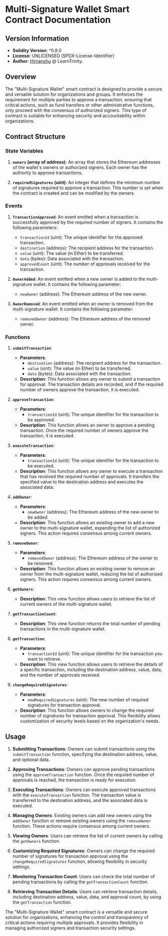 # Multi-Signature Wallet Smart Contract Documentation

## Version Information

- **Solidity Version**: ^0.8.0
- **License**: UNLICENSED (SPDX-License-Identifier)
- **Author**: [Himanshu](https://github.com/Himasnhu-at) @ LearnTrinity.

## Overview

The "Multi-Signature Wallet" smart contract is designed to provide a secure and versatile solution for organizations and groups. It enforces the requirement for multiple parties to approve a transaction, ensuring that critical actions, such as fund transfers or other administrative functions, only proceed with the consensus of authorized signers. This type of contract is suitable for enhancing security and accountability within organizations.

## Contract Structure

### State Variables

1. **`owners` (array of address)**: An array that stores the Ethereum addresses of the wallet's owners or authorized signers. Each owner has the authority to approve transactions.

2. **`requiredSignatures` (uint)**: An integer that defines the minimum number of signatures required to approve a transaction. This number is set when the contract is created and can be modified by the owners.

### Events

1. **`TransactionApproved`**: An event emitted when a transaction is successfully approved by the required number of signers. It contains the following parameters:
    - `transactionId` (uint): The unique identifier for the approved transaction.
    - `destination` (address): The recipient address for the transaction.
    - `value` (uint): The value (in Ether) to be transferred.
    - `data` (bytes): Data associated with the transaction.
    - `approvedCount` (uint): The number of approvals received for the transaction.

2. **`OwnerAdded`**: An event emitted when a new owner is added to the multi-signature wallet. It contains the following parameter:
    - `newOwner` (address): The Ethereum address of the new owner.

3. **`OwnerRemoved`**: An event emitted when an owner is removed from the multi-signature wallet. It contains the following parameter:
    - `removedOwner` (address): The Ethereum address of the removed owner.

### Functions

1. **`submitTransaction`**:
   - **Parameters**:
     - `destination` (address): The recipient address for the transaction.
     - `value` (uint): The value (in Ether) to be transferred.
     - `data` (bytes): Data associated with the transaction.
   - **Description**: This function allows any owner to submit a transaction for approval. The transaction details are recorded, and if the required number of owners approve the transaction, it is executed.

2. **`approveTransaction`**:
    - **Parameters**:
      - `transactionId` (uint): The unique identifier for the transaction to be approved.
    - **Description**: This function allows an owner to approve a pending transaction. Once the required number of owners approve the transaction, it is executed.

3. **`executeTransaction`**:
    - **Parameters**:
      - `transactionId` (uint): The unique identifier for the transaction to be executed.
    - **Description**: This function allows any owner to execute a transaction that has received the required number of approvals. It transfers the specified value to the destination address and executes the associated data.

4. **`addOwner`**:
    - **Parameters**:
      - `newOwner` (address): The Ethereum address of the new owner to be added.
    - **Description**: This function allows an existing owner to add a new owner to the multi-signature wallet, expanding the list of authorized signers. This action requires consensus among current owners.

5. **`removeOwner`**:
    - **Parameters**:
      - `removedOwner` (address): The Ethereum address of the owner to be removed.
    - **Description**: This function allows an existing owner to remove an owner from the multi-signature wallet, reducing the list of authorized signers. This action requires consensus among current owners.

6. **`getOwners`**:
    - **Description**: This view function allows users to retrieve the list of current owners of the multi-signature wallet.

7. **`getTransactionCount`**:
    - **Description**: This view function returns the total number of pending transactions in the multi-signature wallet.

8. **`getTransaction`**:
    - **Parameters**:
      - `transactionId` (uint): The unique identifier for the transaction you want to retrieve.
    - **Description**: This view function allows users to retrieve the details of a specific transaction, including the destination address, value, data, and the number of approvals received.

9. **`changeRequiredSignatures`**:
    - **Parameters**:
      - `newRequiredSignatures` (uint): The new number of required signatures for transaction approval.
    - **Description**: This function allows owners to change the required number of signatures for transaction approval. This flexibility allows customization of security levels based on the organization's needs.

## Usage

1. **Submitting Transactions**: Owners can submit transactions using the `submitTransaction` function, specifying the destination address, value, and optional data.

2. **Approving Transactions**: Owners can approve pending transactions using the `approveTransaction` function. Once the required number of approvals is reached, the transaction is ready for execution.

3. **Executing Transactions**: Owners can execute approved transactions with the `executeTransaction` function. The transaction value is transferred to the destination address, and the associated data is executed.

4. **Managing Owners**: Existing owners can add new owners using the `addOwner` function or remove existing owners using the `removeOwner` function. These actions require consensus among current owners.

5. **Viewing Owners**: Users can retrieve the list of current owners by calling the `getOwners` function.

6. **Customizing Required Signatures**: Owners can change the required number of signatures for transaction approval using the `changeRequiredSignatures` function, allowing flexibility in security settings.

7. **Monitoring Transaction Count**: Users can check the total number of pending transactions by calling the `getTransactionCount` function.

8. **Retrieving Transaction Details**: Users can retrieve transaction details, including destination address, value, data, and approval count, by using the `getTransaction` function.

The "Multi-Signature Wallet" smart contract is a versatile and secure solution for organizations, enhancing the control and transparency of critical actions requiring multiple approvals. It provides flexibility in managing authorized signers and transaction security settings.